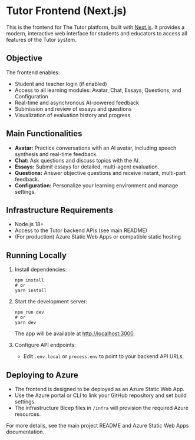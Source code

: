 # Tutor Frontend (Next.js)

This is the frontend for The Tutor platform, built with [Next.js](https://nextjs.org/). It provides a modern, interactive web interface for students and educators to access all features of the Tutor system.

## Objective

The frontend enables:

- Student and teacher login (if enabled)
- Access to all learning modules: Avatar, Chat, Essays, Questions, and Configuration
- Real-time and asynchronous AI-powered feedback
- Submission and review of essays and questions
- Visualization of evaluation history and progress

## Main Functionalities

- **Avatar:** Practice conversations with an AI avatar, including speech synthesis and real-time feedback.
- **Chat:** Ask questions and discuss topics with the AI.
- **Essays:** Submit essays for detailed, multi-agent evaluation.
- **Questions:** Answer objective questions and receive instant, multi-part feedback.
- **Configuration:** Personalize your learning environment and manage settings.

## Infrastructure Requirements

- Node.js 18+
- Access to the Tutor backend APIs (see main README)
- (For production) Azure Static Web Apps or compatible static hosting

## Running Locally

1. Install dependencies:

   ```pwsh
   npm install
   # or
   yarn install
   ```

2. Start the development server:

   ```pwsh
   npm run dev
   # or
   yarn dev
   ```

   The app will be available at [http://localhost:3000](http://localhost:3000).

3. Configure API endpoints:
   - Edit `.env.local` or `process.env` to point to your backend API URLs.

## Deploying to Azure

- The frontend is designed to be deployed as an Azure Static Web App.
- Use the Azure portal or CLI to link your GitHub repository and set build settings.
- The infrastructure Bicep files in `/infra` will provision the required Azure resources.

For more details, see the main project README and Azure Static Web Apps documentation.
